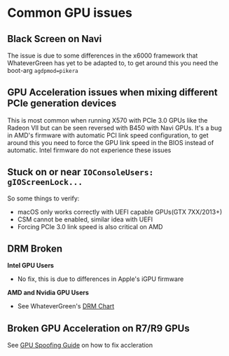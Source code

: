 # Common GPU issues

## Black Screen on Navi

The issue is due to some differences in the x6000 framework that WhateverGreen has yet to be adapted to, to get around this you need the boot-arg `agdpmod=pikera`

## GPU Acceleration issues when mixing different PCIe generation devices

This is most common when running X570 with PCIe 3.0 GPUs like the Radeon VII but can be seen reversed with B450 with Navi GPUs. It's a bug in AMD's firmware with automatic PCI link speed configuration, to get around this you need to force the GPU link speed in the BIOS instead of automatic. Intel firmware do not experience these issues

## Stuck on or near `IOConsoleUsers: gIOScreenLock...`

So some things to verify:

* macOS only works correctly with UEFI capable GPUs(GTX 7XX/2013+)
* CSM cannot be enabled, similar idea with UEFI
* Forcing PCIe 3.0 link speed is also critical on AMD

## DRM Broken

**Intel GPU Users**
* No fix, this is due to differences in Apple's iGPU firmware

**AMD and Nvidia GPU Users**
* See WhateverGreen's [DRM Chart](https://github.com/acidanthera/WhateverGreen/blob/master/Manual/FAQ.Chart.md)

## Broken GPU Acceleration on R7/R9 GPUs

See [GPU Spoofing Guide](https://khronokernel.github.io/Getting-Started-With-ACPI/Universal/spoof.html) on how to fix accleration
